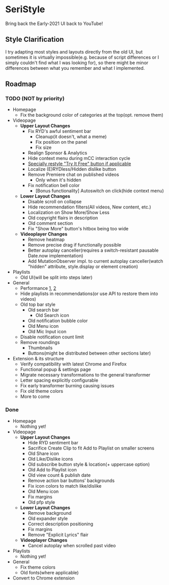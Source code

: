 # SeriStyle
Bring back the Early-2021 UI back to YouTube!

## Style Clarification
I try adapting most styles and layouts directly from the old UI, but sometimes it is virtually impossible(e.g. because of script differences or I simply couldn't find what I was looking for), so there might be minor differences between what you remember and what I implemented.

## Roadmap
### TODO (NOT by priority)
- Homepage
  - Fix the background color of categories at the top(opt. remove them)
- Videopage
  - **Upper Layout Changes**
    - Fix RYD's awful sentiment bar
      - Cleanup(it doesn't, what a meme)
      - Fix position on the panel
      - Fix size
    - Realign Sponsor & Analytics
    - Hide context menu during mCC interaction cycle
    - [Specially restyle "Try It Free" button if applicable](https://www.reddit.com/r/youtube/comments/z12tk3/subscibersonly_chat_is_enabled_subscribe_button/)
    - Localize (E)RYDless/Hidden dislike button
    - Remove Premiere chat on published videos
      - Only when it's hidden
    - Fix notification bell color
      - [Bonus functionality] Autoswitch on click(hide context menu)
  - **Lower Layout Changes**
    - Disable scroll on collapse
    - Hide recommendation filters(All videos, New content, etc.)
    - Localization on Show More/Show Less
    - Old copyright flairs in description
    - Old comment section
    - Fix "Show More" button's hitbox being too wide
  - **Videoplayer Changes**
    - Remove heatmap
    - Remove precise drag if functionally possible
    - Better autoplay canceller(requires a switch-resistant pausable Date.now implementation)
    - Add MutationObserver impl. to current autoplay canceller(watch "hidden" attribute, style.display or element creation)
- Playlists
  - Old UI(will be split into steps later)
- General
  - Performance [1](https://www.measurethat.net/Benchmarks/Show/22176/0/replace-classnamereplace-vs-classnamereplaceall-vs-clas), [2](https://www.measurethat.net/Benchmarks/Show/22177/0/contains-classname-vs-classlist)
  - Hide playlists in recommendations(or use API to restore them into videos)
  - Old top bar style
    - Old search bar
      - Old Search icon
    - Old notification bubble color
    - Old Menu icon
    - Old Mic Input icon
  - Disable notification count limit
  - Remove roundings
    - Thumbnails
    - Buttons(might be distributed between other sections later)
- Extension & its structure
  - Verify compatibility with latest Chrome and Firefox
  - Functional popup & settings page
  - Migrate necessary transformations to the general transformer
  - Letter spacing explicitly configurable
  - Fix early transformer burning causing issues
  - Fix old theme colors
  - More to come
### Done
- Homepage
  - Nothing yet!
- Videopage
  - **Upper Layout Changes**
    - Hide RYD sentiment bar
    - Sacrifice Create Clip to fit Add to Playlist on smaller screens
    - Old Share icon
    - Old Like/Dislike icons
    - Old subscribe button style & location(+ uppercase option)
    - Old Add to Playlist icon
    - Old view count & publish date
    - Remove action bar buttons' backgrounds
    - Fix icon colors to match like/dislike
    - Old Menu icon
    - Fix margins
    - Old pfp style
  - **Lower Layout Changes**
    - Remove background
    - Old expander style
    - Correct description positioning
    - Fix margins
    - Remove "Explicit Lyrics" flair
  - **Videoplayer Changes**
    - Cancel autoplay when scrolled past video
- Playlists
  - Nothing yet!
- General
  - Fix theme colors
  - Old fonts(where applicable)
- Convert to Chrome extension
